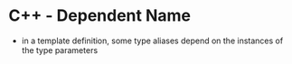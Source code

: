 # C++ - Dependent Name

- in a template definition, some type aliases depend on the instances of the type parameters

